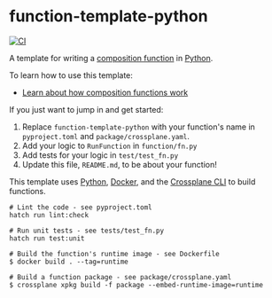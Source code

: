 # function-template-python
[![CI](https://github.com/crossplane/function-template-python/actions/workflows/ci.yml/badge.svg)](https://github.com/crossplane/function-template-go/actions/workflows/ci.yml)

A template for writing a [composition function][functions] in [Python][python].

To learn how to use this template:

* [Learn about how composition functions work][functions]

If you just want to jump in and get started:

1. Replace `function-template-python` with your function's name in
   `pyproject.toml` and `package/crossplane.yaml`.
1. Add your logic to `RunFunction` in `function/fn.py`
1. Add tests for your logic in `test/test_fn.py`
1. Update this file, `README.md`, to be about your function!

This template uses [Python][python], [Docker][docker], and the [Crossplane
CLI][cli] to build functions.

```shell
# Lint the code - see pyproject.toml
hatch run lint:check

# Run unit tests - see tests/test_fn.py
hatch run test:unit

# Build the function's runtime image - see Dockerfile
$ docker build . --tag=runtime

# Build a function package - see package/crossplane.yaml
$ crossplane xpkg build -f package --embed-runtime-image=runtime
```

[functions]: https://docs.crossplane.io/latest/concepts/composition-functions
[python]: https://python.org
[docker]: https://www.docker.com
[cli]: https://docs.crossplane.io/latest/cli
